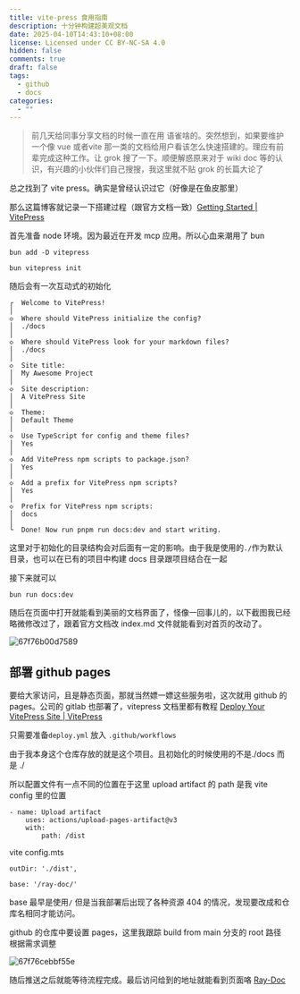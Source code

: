 ```yaml
---
title: vite-press 食用指南
description: 十分钟构建超美观文档
date: 2025-04-10T14:43:10+08:00
license: Licensed under CC BY-NC-SA 4.0
hidden: false
comments: true
draft: false
tags:
  - github
  - docs
categories:
  - ""
---
```

> 前几天给同事分享文档的时候一直在用 语雀啥的。突然想到，如果要维护一个像 vue 或者vite 那一类的文档给用户看该怎么快速搭建的。理应有前辈完成这种工作。让 grok 搜了一下。顺便解惑原来对于 wiki doc 等的认识，有兴趣的小伙伴们自己搜搜，我这里就不贴 grok 的长篇大论了

总之找到了 vite press。确实是曾经认识过它（好像是在鱼皮那里）

那么这篇博客就记录一下搭建过程（跟官方文档一致）[Getting Started \| VitePress](https://vitepress.dev/guide/getting-started)

首先准备 node 环境。因为最近在开发 mcp 应用。所以心血来潮用了 bun

```
bun add -D vitepress

bun vitepress init
```

随后会有一次互动式的初始化

```
┌  Welcome to VitePress!
│
◇  Where should VitePress initialize the config?
│  ./docs
│
◇  Where should VitePress look for your markdown files?
│  ./docs
│
◇  Site title:
│  My Awesome Project
│
◇  Site description:
│  A VitePress Site
│
◇  Theme:
│  Default Theme
│
◇  Use TypeScript for config and theme files?
│  Yes
│
◇  Add VitePress npm scripts to package.json?
│  Yes
│
◇  Add a prefix for VitePress npm scripts?
│  Yes
│
◇  Prefix for VitePress npm scripts:
│  docs
│
└  Done! Now run pnpm run docs:dev and start writing.
```

这里对于初始化的目录结构会对后面有一定的影响。由于我是使用的`./`作为默认目录，也可以在已有的项目中构建 docs 目录跟项目结合在一起

接下来就可以

```
bun run docs:dev
```

随后在页面中打开就能看到美丽的文档界面了，怪像一回事儿的，以下截图我已经略微修改过了，跟着官方文档改 index.md 文件就能看到对首页的改动了。

![67f76b00d7589](https://imgbed.anluoying.com/2025/05/9dd7f3f1024cd6778d2b0af73ea59e48.png)

## 部署 github pages

要给大家访问，且是静态页面，那就当然嫖一嫖这些服务啦，这次就用 github 的 pages。公司的 gitlab 也部署了，vitepress 文档里都有教程
[Deploy Your VitePress Site \| VitePress](https://vitepress.dev/guide/deploy)

只需要准备`deploy.yml` 放入 `.github/workflows`

由于我本身这个仓库存放的就是这个项目。且初始化的时候使用的不是./docs 而是 ./

所以配置文件有一点不同的位置在于这里 upload artifact 的 path 是我 vite config 里的位置

```
- name: Upload artifact 
	uses: actions/upload-pages-artifact@v3 
	with: 
		path: /dist
```

vite config.mts
```
outDir: './dist',

base: '/ray-doc/'
```

base 最早是使用`/` 但是当我部署后出现了各种资源 404 的情况，发现要改成和仓库名相同才能访问。

github 的仓库中要设置 pages，这里我跟踪 build from main 分支的 root 路径 根据需求调整

![67f76cebbf55e](https://imgbed.anluoying.com/2025/05/78aea1ecb7e9528312657e2567432df8.png)

随后推送之后就能等待流程完成。最后访问给到的地址就能看到页面咯
[Ray-Doc](https://coco422.github.io/ray-doc/)